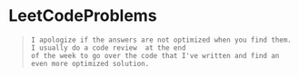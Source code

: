 # LeetCodeProblems  

>     I apologize if the answers are not optimized when you find them. I usually do a code review  at the end 
>     of the week to go over the code that I've written and find an even more optimized solution.
